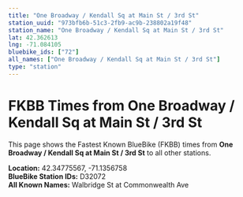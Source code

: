 ```yaml
---
title: "One Broadway / Kendall Sq at Main St / 3rd St"
station_uuid: "973bfb6b-51c3-2fb9-ac9b-238802a19f48"
station_name: "One Broadway / Kendall Sq at Main St / 3rd St"
lat: 42.362613
lng: -71.084105
bluebike_ids: ["72"]
all_names: ["One Broadway / Kendall Sq at Main St / 3rd St"]
type: "station"
---
```


# FKBB Times from One Broadway / Kendall Sq at Main St / 3rd St

This page shows the Fastest Known BlueBike (FKBB) times from **One Broadway / Kendall Sq at Main St / 3rd St** to all other stations.

**Location:** 42.34775567, -71.1356758  
**BlueBike Station IDs:** D32072  
**All Known Names:** Walbridge St at Commonwealth Ave

